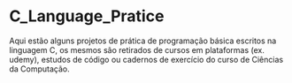 # C_Language_Pratice

Aqui estão alguns projetos de prática de programação básica escritos na linguagem C, os mesmos são retirados de cursos em plataformas (ex. udemy), estudos de código ou cadernos de exercício do curso de Ciências da Computação.
